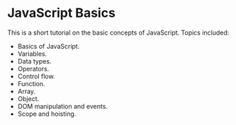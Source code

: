 # JavaScript Basics

This is a short tutorial on the basic concepts of JavaScript. Topics included:

* Basics of JavaScript.
* Variables.
* Data types.
* Operators.
* Control flow.
* Function.
* Array.
* Object.
* DOM manipulation and events.
* Scope and hoisting.